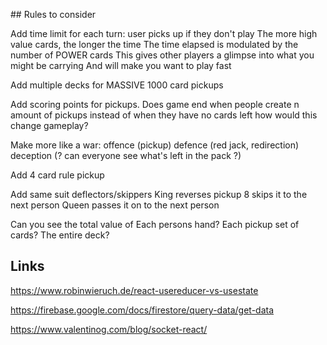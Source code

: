 ## Rules to consider

Add time limit for each turn: user picks up if they don't play
The more high value cards, the longer the time
The time elapsed is modulated by the number of POWER cards
This gives other players a glimpse into what you might be carrying
And will make you want to play fast

Add multiple decks for MASSIVE 1000 card pickups

Add scoring points for pickups.
Does game end when people create n amount of pickups
instead of when they have no cards left
how would this change gameplay?

Make more like a war:
offence (pickup)
defence (red jack, redirection)
deception (? can everyone see what's left in the pack ?)

Add 4 card rule pickup

Add same suit deflectors/skippers
King reverses pickup
8 skips it to the next person
Queen passes it on to the next person

Can you see the total value of
Each persons hand?
Each pickup set of cards?
The entire deck?

## Links

https://www.robinwieruch.de/react-usereducer-vs-usestate

https://firebase.google.com/docs/firestore/query-data/get-data

https://www.valentinog.com/blog/socket-react/
